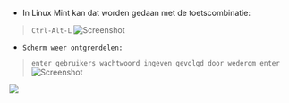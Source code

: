 - In Linux Mint kan dat worden gedaan met de toetscombinatie: 
> ``Ctrl-Alt-L``
![Screenshot](https://i.imgur.com/0aHWeFa.png"Screenshot")
- ``Scherm weer ontgrendelen:``
> ``enter gebruikers wachtwoord ingeven gevolgd door wederom enter``
![Screenshot](https://i.imgur.com/8G4p0pE.png"Screenshot")

![](https://img.shields.io/badge/Linux-CC0-brightgreen.svg?style=social&label=Afbeeldingen)
